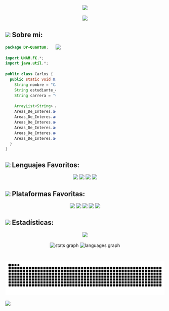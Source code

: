 <div align="center">
  
![](https://github.com/CarlosCastanon2099/CarlosCastanon2099/assets/108638686/2963ac68-654e-4fb3-873b-be1a952fb7ed)


![](https://github.com/CarlosCastanon2099/CarlosCastanon2099/assets/108638686/aa1205ec-f802-41a6-b121-4285c761f0d5)

<!---

<h2 align="left">¡Hola! 👋 Soy un apasionado de la programación, con habilidades en varios lenguajes, como Java, Haskell, C y la plataforma Android. Me encanta explorar temas avanzados como la computación cuántica, la inteligencia artificial y la lógica computacional, siempre en busca de nuevos desafíos y oportunidades de aprendizaje.<br><br>Cuando no estoy frente a la pantalla, me gusta relajarme con la música y disfruto especialmente del rock 🤘. Estoy emocionado por las oportunidades que el futuro nos depara y estoy ansioso por explorar nuevas tecnologías y herramientas para seguir creciendo. ¡Hablemos!</h2>
-->

</div>

## <img src="https://media.tenor.com/tJpTShUigR8AAAAi/bat-batrang.gif" width="40"> **Sobre mi:**



<img align= "right" width= "345" src= "https://github.com/CarlosCastanon2099/CarlosCastanon2099/assets/108638686/c057d4c1-79fa-4782-a281-60f241a34871"/>

```Java
package Dr-Quantum;

import UNAM.FC.*;
import java.util.*;

public class Carlos {
  public static void main (String[] args) {
    String nombre = "Carlos Castañon";
    String estudiante_en = "Universidad Nacional Autónoma de México";
    String carrera = "Ciencias de la Computación";

    ArrayList<String> Areas_De_Interes = new ArrayList<String>();
    Areas_De_Interes.add("Inteligencia Artificial");
    Areas_De_Interes.add("Computación Cuántica");
    Areas_De_Interes.add("Redes Neuronales");
    Areas_De_Interes.add("Machine Learning");
    Areas_De_Interes.add("Deep Learning");
    Areas_De_Interes.add("Videojuegos");
  }
}
```

<!---
Gif que se actualiza segun el numero de visitas al repo
<div align="center">
  <img src="https://profile-counter.glitch.me/Dr-Quantum/count.svg?"  />
</div>
-->

## <img src="https://github.com/CarlosCastanon2099/CarlosCastanon2099/assets/108638686/e8800f68-15b2-4de3-9d1c-bb45d6ea5cca" width="30"> **Lenguajes Favoritos:**



<div align="center">
<img src="https://github.com/Dr-Quantum/Dr-Quantum/assets/108638686/fa7b0e26-8758-4dc3-8535-a901ef7c58bb" width="180">
<img src="https://media4.giphy.com/media/v1.Y2lkPTc5MGI3NjExYTBucWI3dTN2NzdqOGZvZG11OHQyYmRqYmExMGx2bTRqMG0xOWo3aiZlcD12MV9pbnRlcm5hbF9naWZfYnlfaWQmY3Q9cw/LMt9638dO8dftAjtco/giphy.webp" width="100">
<img src="https://github.com/Dr-Quantum/Dr-Quantum/assets/108638686/409df2f6-d6ca-4f44-a0f3-1f3e7c025b64" width="180">
<img src="https://github.com/Dr-Quantum/Dr-Quantum/assets/108638686/d85a310a-84fe-4874-8652-671da9555d59" width="170">


</div>

## <img src="https://media.tenor.com/d_t7PbVfgmoAAAAi/zero-megaman.gif" width="90"> **Plataformas Favoritas:**



<div align="center">
<img src="https://media1.giphy.com/media/v1.Y2lkPTc5MGI3NjExYmNrYWUwdGYwOHl2ZHg3cG81dW9lM3l6aTI4bmoxN2JvMms3ZmppZSZlcD12MV9pbnRlcm5hbF9naWZfYnlfaWQmY3Q9cw/KzJkzjggfGN5Py6nkT/giphy.webp" width="100">
<img src="https://www.windowslatest.com/wp-content/uploads/2021/07/Start-menu-animation.gif" width="100">
<img src="https://i.imgur.com/4KZ6XRE.gif" width="100">
<img src="https://media0.giphy.com/media/v1.Y2lkPTc5MGI3NjExN3d2eXJuaGNkODduOGk2Z2Njbjg0OWltb2tpeDA3dGVhNmh2bHZoOCZlcD12MV9pbnRlcm5hbF9naWZfYnlfaWQmY3Q9cw/UQJlZ2OcaCA2RLfGiZ/giphy.webp" width="100">
<img src="https://media2.giphy.com/media/v1.Y2lkPTc5MGI3NjExOG9jeGFnM2xpY2tnYm1weHdhZjN2ODNoMmJhMnd0c3BpdHpoczhqcyZlcD12MV9pbnRlcm5hbF9naWZfYnlfaWQmY3Q9cw/IdyAQJVN2kVPNUrojM/giphy.webp" width="100">

</div>


## <img src="https://img.pokemondb.net/sprites/black-white/anim/normal/darkrai.gif" width="60"> **Estadísticas:**



<div align="center">

[![](https://64.media.tumblr.com/80f00480c59f2c3641f64d725c3dd83e/tumblr_phy8y1IYmS1qfj44oo4_r1_540.gifv)](https://www.youtube.com/watch?v=YDsLKEado_o)

</div>

<!---

###

<div align="center">
  <img src="https://cdn.jsdelivr.net/gh/devicons/devicon/icons/java/java-original.svg" height="40" width="52" alt="java logo"  />
  <img src="https://cdn.jsdelivr.net/gh/devicons/devicon/icons/haskell/haskell-original.svg" height="40" width="52" alt="haskell logo"  />
  <img src="https://cdn.jsdelivr.net/gh/devicons/devicon/icons/c/c-original.svg" height="40" width="52" alt="c logo"  />
  <img src="https://cdn.jsdelivr.net/gh/devicons/devicon/icons/android/android-original.svg" height="40" width="52" alt="android logo"  />
  <img src="https://cdn.jsdelivr.net/gh/devicons/devicon/icons/python/python-original.svg" height="40" width="52" alt="python logo"  />
  <img src="https://cdn.jsdelivr.net/gh/devicons/devicon/icons/gitlab/gitlab-original.svg" height="40" width="52" alt="gitlab logo"  />
  <img src="https://cdn.jsdelivr.net/gh/devicons/devicon/icons/git/git-original.svg" height="40" width="52" alt="git logo"  />
  <img src="https://cdn.jsdelivr.net/gh/devicons/devicon/icons/linux/linux-original.svg" height="40" width="52" alt="linux logo"  />
</div>

###

-->

<div align="center">
  <img src="https://github-readme-stats.vercel.app/api?username=Dr-Quantum&hide_title=false&hide_rank=false&show_icons=true&include_all_commits=true&count_private=true&disable_animations=false&theme=chartreuse-dark&locale=en&hide_border=false&order=1" height="150" alt="stats graph"  />
  <img src="https://github-readme-stats.vercel.app/api/top-langs?username=Dr-Quantum&locale=en&hide_title=false&layout=compact&card_width=320&langs_count=5&theme=midnight-purple&hide_border=false&order=2" height="150" alt="languages graph"  />
</div>

###

<!---
<div align="center">

![snake animation](https://github.com/Dr-Quantum/Dr-Quantum/blob/output/snake.svg)

</div>

-->



<div align="center">

<br clear="both">

<img src="https://github.com/Dr-Quantum/Dr-Quantum/blob/output/snake.svg" alt="Generate Snake" />

</div>

![](https://github.com/Dr-Quantum/Dr-Quantum/assets/108638686/5c4abda5-7ac4-420c-b1fa-4765d6948c58)

